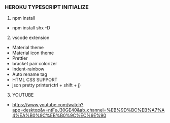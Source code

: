 ### HEROKU TYPESCRIPT INITIALIZE

1. npm install
- npm install shx -D

2. vscode extension
- Material theme
- Material icon theme
- Prettier
- bracket pair colorizer
- Indent-rainbow
- Auto rename tag
- HTML CSS SUPPORT
- json pretty printer(ctrl + shift + j)

3. YOUTUBE
- https://www.youtube.com/watch?app=desktop&v=ntFeJ30GE40&ab_channel=%EB%9D%BC%EB%A7%A4%EA%B0%9C%EB%B0%9C%EC%9E%90